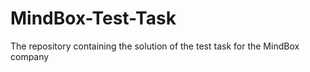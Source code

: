 # MindBox-Test-Task
The repository containing the solution of the test task for the MindBox company
